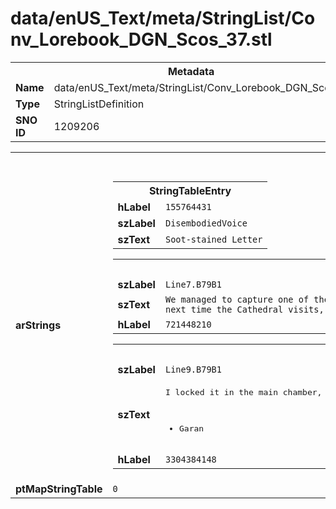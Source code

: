 <h1>data/enUS_Text/meta/StringList/Conv_Lorebook_DGN_Scos_37.stl</h1><table><tr><th colspan="100%">Metadata</th></tr><tr><td><b>Name</b></td><td>data/enUS_Text/meta/StringList/Conv_Lorebook_DGN_Scos_37.stl</td></tr><tr><td><b>Type</b></td><td>StringListDefinition</td></tr><tr><td><b>SNO ID</b></td><td>1209206</td></tr></table>

<table><tr><th colspan="100%">Fields</th></tr><tr><td><b>arStrings</b></td><td><table><tr><th colspan="100%">StringTableEntry</th></tr><tr><td><b>hLabel</b></td><td><code>155764431</code></td></tr><tr><td><b>szLabel</b></td><td><code>DisembodiedVoice</code></td></tr><tr><td><b>szText</b></td><td><code>Soot-stained Letter</code></td></tr></table>


<table><tr><th colspan="100%">StringTableEntry</th></tr><tr><td><b>szLabel</b></td><td><code>Line7.B79B1</code></td></tr><tr><td><b>szText</b></td><td><code>We managed to capture one of the abominations. The ugly brute laid waste to half the garrison before we got it in the cage. The next time the Cathedral visits, we’ll have something to welcome them.</code></td></tr><tr><td><b>hLabel</b></td><td><code>721448210</code></td></tr></table>


<table><tr><th colspan="100%">StringTableEntry</th></tr><tr><td><b>szLabel</b></td><td><code>Line9.B79B1</code></td></tr><tr><td><b>szText</b></td><td><pre>I locked it in the main chamber, and when they arrive, we’ll see how their holiness protects them from the darkest parts of Sanctuary. 

- Garan</pre></td></tr><tr><td><b>hLabel</b></td><td><code>3304384148</code></td></tr></table>


</td></tr><tr><td><b>ptMapStringTable</b></td><td><code>0</code></td></tr></table>

